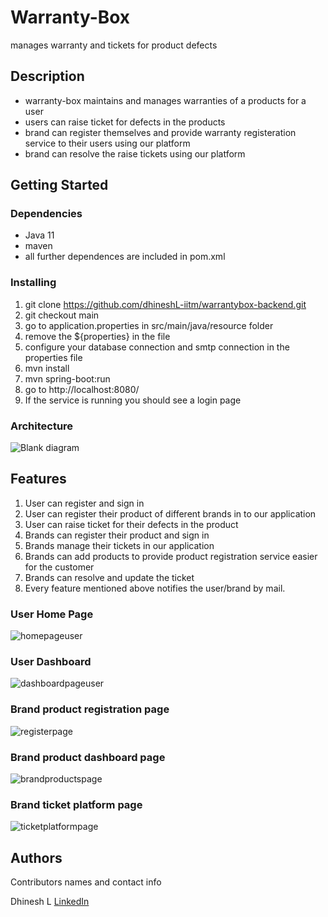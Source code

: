 # Warranty-Box

manages warranty and tickets for product defects

## Description

* warranty-box maintains and manages warranties of a products for a user
* users can raise ticket for defects in the products
* brand can register themselves and provide warranty registeration service to their users using our platform
* brand can resolve the raise tickets using our platform

## Getting Started

### Dependencies

* Java 11
* maven 
* all further dependences are included in pom.xml

### Installing

1. git clone https://github.com/dhineshL-iitm/warrantybox-backend.git
2. git checkout main 
3. go to application.properties in src/main/java/resource folder
4. remove the ${properties} in the file 
5. configure your database connection and smtp connection in the properties file
6. mvn install
7. mvn spring-boot:run 
8. go to http://localhost:8080/
9. If the service is running you should see a login page


### Architecture
![Blank diagram](https://user-images.githubusercontent.com/105036966/167636239-1f6795de-f582-4068-ba7c-0d8dce9ababb.png)


## Features
1. User can register and sign in
2. User can register their product of different brands in to our application
3. User can raise ticket for their defects in the product
4. Brands can register their product and sign in
5. Brands manage their tickets in our application
6. Brands can add products to provide product registration service easier for the customer
7. Brands can resolve and update the ticket
8. Every feature mentioned above notifies the user/brand by mail.


### User Home Page
![homepageuser](https://user-images.githubusercontent.com/105036966/167638252-1a668c47-8c91-4c4a-9f97-2ba272d86419.PNG)


### User Dashboard 
![dashboardpageuser](https://user-images.githubusercontent.com/105036966/167638714-8a3605db-a749-4457-8494-5fbbd9f87aae.PNG)


### Brand product registration page
![registerpage](https://user-images.githubusercontent.com/105036966/167638785-6dcec6ac-2535-4089-ba1f-d68d1fe31b10.PNG)


### Brand product dashboard page 
![brandproductspage](https://user-images.githubusercontent.com/105036966/167638831-f36f00c5-474f-47d9-a7a3-23f91acf4b56.PNG)

### Brand ticket platform page
![ticketplatformpage](https://user-images.githubusercontent.com/105036966/167639394-b2fe8ea1-7146-4263-a3c9-e2c7039ae3de.PNG)


## Authors

Contributors names and contact info

Dhinesh L 
[LinkedIn](https://www.linkedin.com/in/dhineshbharathi/)


